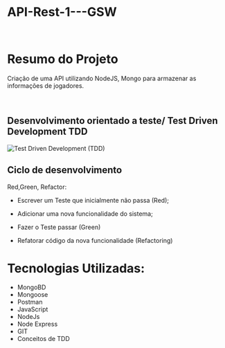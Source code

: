 # API-Rest-1---GSW

<br>

# Resumo do Projeto

Criação de uma API utilizando NodeJS, Mongo para armazenar as informações de jogadores.

<br>

## Desenvolvimento orientado a teste/ Test Driven Development TDD

![Test Driven Development (TDD)](https://user-images.githubusercontent.com/80925387/167756040-c2dba9fa-c55c-4e74-bbd0-cb8ba6ca4a86.png)

## Ciclo de desenvolvimento

Red,Green, Refactor:

- Escrever um Teste que inicialmente não passa (Red);

- Adicionar uma nova funcionalidade do sistema;

- Fazer o Teste passar (Green)

- Refatorar código da nova funcionalidade (Refactoring)

# Tecnologias Utilizadas:

- MongoBD
- Mongoose
- Postman
- JavaScript
- NodeJs
- Node Express
- GIT
- Conceitos de TDD
